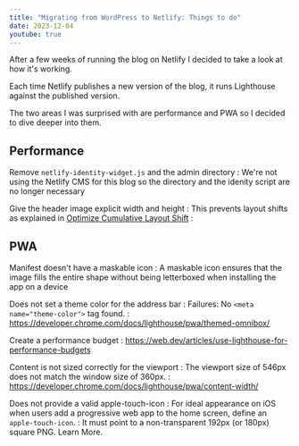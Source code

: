 ```yaml
---
title: "Migrating from WordPress to Netlify: Things to do"
date: 2023-12-04
youtube: true
---
```


After a few weeks of running the blog on Netlify I decided to take a look at how it's working.

Each time Netlify publishes a new version of the blog, it runs Lighthouse against the published version.



The two areas I was surprised with are performance and PWA so I decided to dive deeper into them.

## Performance

Remove `netlify-identity-widget.js` and the admin directory
: We're not using the Netlify CMS for this blog so the directory and the idenity script are no longer necessary

Give the header image explicit width and height
: This prevents layout shifts as explained in [Optimize Cumulative Layout Shift](https://web.dev/articles/optimize-cls)
: <lite-youtube videoid="AQqFZ5t8uNc"></lite-youtube>

## PWA

Manifest doesn't have a maskable icon
: A maskable icon ensures that the image fills the entire shape without being letterboxed when installing the app on a device

Does not set a theme color for the address bar
: Failures: No `<meta name="theme-color">` tag found.
: <https://developer.chrome.com/docs/lighthouse/pwa/themed-omnibox/>

Create a performance budget
: <https://web.dev/articles/use-lighthouse-for-performance-budgets>

Content is not sized correctly for the viewport
: The viewport size of 546px does not match the window size of 360px.
: <https://developer.chrome.com/docs/lighthouse/pwa/content-width/>

Does not provide a valid apple-touch-icon
: For ideal appearance on iOS when users add a progressive web app to the home screen, define an `apple-touch-icon`.
: It must point to a non-transparent 192px (or 180px) square PNG. Learn More.
